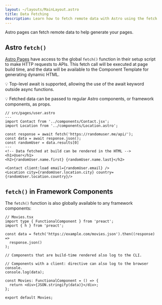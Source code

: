 ```yaml
---
layout: ~/layouts/MainLayout.astro
title: Data Fetching
description: Learn how to fetch remote data with Astro using the fetch API.
---
```


Astro pages can fetch remote data to help generate your pages.

## Astro `fetch()`

[Astro Pages](/en/core-concepts/astro-pages) have access to the global `fetch()` function in their setup script to make HTTP requests to APIs. This fetch call will be executed at page build time, and the data will be available to the Component Template for generating dynamic HTML. 

💡 Top-level await is supported, allowing the use of the await keyword outside async functions.

💡 Fetched data can be passed to regular Astro components, or framework components, as props.

```astro
// src/pages/user.astro
---
import Contact from '../components/Contact.jsx';
import Location from '../components/Location.astro';

const response = await fetch('https://randomuser.me/api/');
const data = await response.json();
const randomUser = data.results[0]
---
<!-- Data fetched at build can be rendered in the HTML -->
<h1>User</h1>
<h2>{randomUser.name.first} {randomUser.name.last}</h2>

<Contact client:load email={randomUser.email} />
<Location city={randomUser.location.city} country={randomUser.location.country}/>
```


## `fetch()` in Framework Components

The `fetch()` function is also globally available to any framework components:

```tsx
// Movies.tsx
import type { FunctionalComponent } from 'preact';
import { h } from 'preact';

const data = fetch('https://example.com/movies.json').then((response) =>
  response.json()
);

// Components that are build-time rendered also log to the CLI.

// Components with a client: directive can also log to the browser console.
console.log(data);

const Movies: FunctionalComponent = () => {
  return <div>{JSON.stringify(data)}</div>;
};

export default Movies;
```